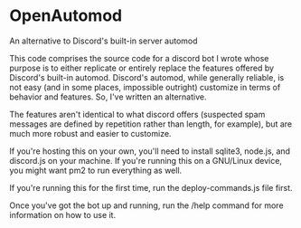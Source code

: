 # OpenAutomod
An alternative to Discord's built-in server automod

This code comprises the source code for a discord bot I wrote whose purpose is to either replicate or entirely replace the features offered by Discord's built-in automod. Discord's automod, while generally reliable, is not easy (and in some places, impossible outright) customize in terms of behavior and features. So, I've written an alternative.

The features aren't identical to what discord offers (suspected spam messages are defined by repetition rather than length, for example), but are much more robust and easier to customize.

If you're hosting this on your own, you'll need to install sqlite3, node.js, and discord.js on your machine. If you're running this on a GNU/Linux device, you might want pm2 to run everything as well.

If you're running this for the first time, run the deploy-commands.js file first.

Once you've got the bot up and running, run the /help command for more information on how to use it.
